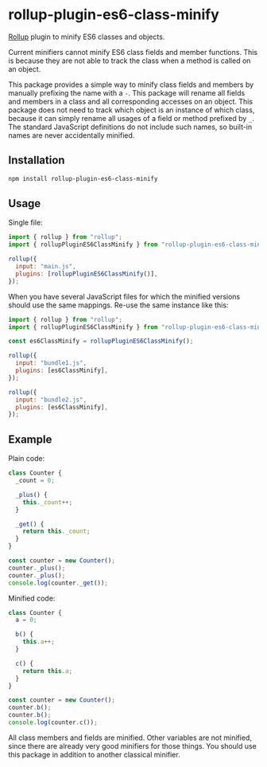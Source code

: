 # rollup-plugin-es6-class-minify

[Rollup](https://github.com/rollup/rollup) plugin to minify ES6 classes and objects.

Current minifiers cannot minify ES6 class fields and member functions.
This is because they are not able to track the class when a method is called on an object.

This package provides a simple way to minify class fields and members by
manually prefixing the name with a `-`.
This package will rename all fields and members in a class and all corresponding
accesses on an object.
This package does not need to track which object is an instance of which class,
because it can simply rename all usages of a field or method prefixed by `_`.
The standard JavaScript definitions do not include such names, so built-in
names are never accidentally minified.

## Installation

```bash
npm install rollup-plugin-es6-class-minify
```

## Usage

Single file:

```javascript
import { rollup } from "rollup";
import { rollupPluginES6ClassMinify } from "rollup-plugin-es6-class-minify";

rollup({
  input: "main.js",
  plugins: [rollupPluginES6ClassMinify()],
});
```

When you have several JavaScript files for which the minified versions should
use the same mappings.
Re-use the same instance like this:

```javascript
import { rollup } from "rollup";
import { rollupPluginES6ClassMinify } from "rollup-plugin-es6-class-minify";

const es6ClassMinify = rollupPluginES6ClassMinify();

rollup({
  input: "bundle1.js",
  plugins: [es6ClassMinify],
});

rollup({
  input: "bundle2.js",
  plugins: [es6ClassMinify],
});
```

## Example

Plain code:

```javascript
class Counter {
  _count = 0;

  _plus() {
    this._count++;
  }

  _get() {
    return this._count;
  }
}

const counter = new Counter();
counter._plus();
counter._plus();
console.log(counter._get());
```

Minified code:

```javascript
class Counter {
  a = 0;

  b() {
    this.a++;
  }

  c() {
    return this.a;
  }
}

const counter = new Counter();
counter.b();
counter.b();
console.log(counter.c());
```

All class members and fields are minified.
Other variables are not minified, since there are already very good minifiers
for those things.
You should use this package in addition to another classical minifier.
